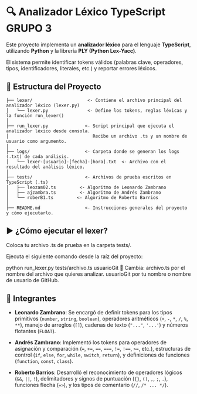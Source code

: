 # 🔍 Analizador Léxico TypeScript GRUPO 3

Este proyecto implementa un **analizador léxico** para el lenguaje **TypeScript**, utilizando **Python** y la librería **PLY (Python Lex-Yacc)**.

El sistema permite identificar tokens válidos (palabras clave, operadores, tipos, identificadores, literales, etc.) y reportar errores léxicos.


## 📁 Estructura del Proyecto
```text
├── lexer/                     <- Contiene el archivo principal del analizador léxico (lexer.py)
│   └── lexer.py               <- Define los tokens, reglas léxicas y la función run_lexer()
│
├── run_lexer.py              <- Script principal que ejecuta el analizador léxico desde consola.
│                                Recibe un archivo .ts y un nombre de usuario como argumento.
│
├── logs/                     <- Carpeta donde se generan los logs (.txt) de cada análisis.
│   └── lexer-[usuario]-[fecha]-[hora].txt  <- Archivo con el resultado del análisis léxico.
│
├── tests/                    <- Archivos de prueba escritos en TypeScript (.ts)
│   ├── leozam02.ts         <- Algoritmo de Leonardo Zambrano
│   ├── ajzambra.ts         <- Algoritmo de Andrés Zambrano
│   └── roberB1.ts         <- Algoritmo de Roberto Barrios
│
├── README.md                 <- Instrucciones generales del proyecto y cómo ejecutarlo.
```

## ▶️ ¿Cómo ejecutar el lexer?
Coloca tu archivo .ts de prueba en la carpeta tests/.

Ejecuta el siguiente comando desde la raíz del proyecto:

python run_lexer.py tests/archivo.ts usuarioGit
📌 Cambia:
archivo.ts por el nombre del archivo que quieres analizar.
usuarioGit por tu nombre o nombre de usuario de GitHub.

## 👥 Integrantes


- **Leonardo Zambrano**: Se encargó de definir tokens para los tipos primitivos (`number`, `string`, `boolean`), operadores aritméticos (`+`, `-`, `*`, `/`, `%`, `**`), manejo de arreglos (`[]`), cadenas de texto (`"..."`, `'...'`) y números flotantes (`FLOAT`).

- **Andrés Zambrano**: Implementó los tokens para operadores de asignación y comparación (`=`, `+=`, `==`, `===`, `!=`, `!==`, `>=`, etc.), estructuras de control (`if`, `else`, `for`, `while`, `switch`, `return`), y definiciones de funciones (`function`, `const`, `class`).

- **Roberto Barrios**: Desarrolló el reconocimiento de operadores lógicos (`&&`, `||`, `!`), delimitadores y signos de puntuación (`{}`, `()`, `,`, `;`, `.`), funciones flecha (`=>`), y los tipos de comentario (`//`, `/* ... */`).


